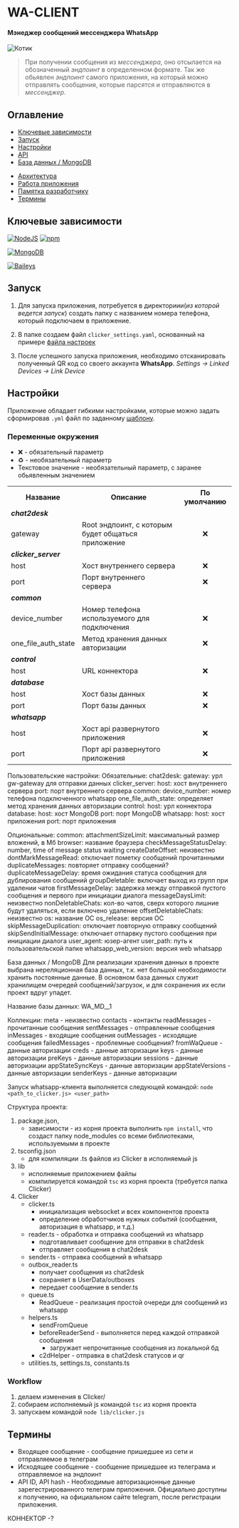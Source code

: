 # WA-CLIENT
#### Мэнеджер сообщений мессенджера WhatsApp
![Котик](https://psv4.userapi.com/c909518/u192567609/docs/d24/523bf2b9d272/Untitled.png?extra=yJq8sVhJ9FH5yYxG6G6OC1GIfP0KJEVMDhgvB65qWHkhL6wpeq4W_KcRLGLQwyKNOzSSMOfTu-KZG1l_N1TIR5YySDWu45LdjgvNnWi08ioQJmQyTkOhRgu8pr4Lozecjhpe5FIMXWcVhlpWRqsIcfvN)

> При получении сообщения из *мессенджера*, оно отсылается на обозначенный *эндпоинт* в определенном формате. 
 Так же обьявлен *эндпоинт* самого приложения, на который можно отправлять сообщения, которые парсятся и отправляются в *мессенджер*.

## Оглавление
- [Ключевые зависимости](#ключевые-зависимости)
- [Запуск](#запуск)
- [Настройки](#настройки)
  <!-- - [Реализация](#реализация) -->
  <!-- - [Переменные окружения](#переменные-окружения) -->
- [API](#api)
- [База данных / MongoDB](#база-данных--mongodb)
  <!-- - [Коллекции](#коллекции) -->
<!-- - [Локализация](#локализация) -->
- [Архитектура](#архитектура)
  <!-- - [app](#app) -->
  <!-- - [FakeGateway](#fakegateway) -->
  <!-- - [languages](#languages) -->
  <!-- - [settings](#settings) -->
  <!-- - [Дополнительно](#дополнительно) -->
- [Работа приложения](#работа-приложения)
  <!-- - [Обработка сообщений](#обработка-сообщений) -->
  <!-- - [Запуск приложения](#запуск-приложения) -->
- [Памятка разработчику](#памятка-разработчику)
  <!-- - [Локальный запуск](#локальный-запуск) -->
  <!-- - [Локальный запуск используя Docker](#локальный-запуск-используя-docker) -->
  <!-- - [Работа с логами](#работа-с-логами) -->
- [Термины](#термины)

## Ключевые зависимости
[![NodeJS](https://img.shields.io/badge/NODEJS-16.16-6DA55F?style=for-the-badge&logo=node.js&logoColor=6DA55F)](https://nodejs.org/en/blog/release/v16.16.0 "Node JS") [![npm](https://img.shields.io/badge/Npm-7-red?style=for-the-badge&logo=npm&logoColor=red) ](https://www.npmjs.com/package/npm/v/7.0.0 "NPM")

[![MongoDB](https://img.shields.io/badge/MONGODB->=5.0.9-589636?style=for-the-badge&logo=mongodb&logoColor=589636)](https://www.mongodb.com/docs/manual/release-notes/5.0/ "MongoDB")

[![Baileys](https://img.shields.io/badge/@whiskeysockets/baileys-6.6.0-25d366?style=for-the-badge&logo=whatsapp&logoColor=25d366)](https://github.com/WhiskeySockets/Baileys "Страница библиотеки Baileys")

## Запуск
1. Для запуска приложения, потребуется в директориии(*из которой ведется запуск*) создать папку с названием номера телефона, который подключаем в приложение.

2. В папке создаем файл `clicker_settings.yaml`, основанный на примере [файла настроек](./clicker_settings.yaml "Перейти к примеру настроек")

3. После успешного запуска приложения, необходимо отсканировать полученный QR код со своего аккаунта **WhatsApp**. *Settings -> Linked Devices -> Link Device*

## Настройки
Приложение обладает гибкими настройками, которые можно задать сформировав `.yml` файл по заданному [шаблону](./clicker_settings.yaml "Перейти к примеру настроек").

### Переменные окружения
* ❌ - обязательный параметр
* ♻️ - необязательный параметр
* Текстовое значение - необязательный параметр, с заранее обьявленным значением
<table>
    <tr>
        <th>Название</th>
        <th>Описание</th>
        <th>По умолчанию</th>
    </tr>
    <tr>
        <td colspan=3 align="left"><b><i>chat2desk</i></b></td>
    </tr>
    <tr>
        <td>gateway</td>
        <td>Root эндпоинт, с которым будет общаться приложение</td>
        <td align="center"">❌</td>
    </tr>
    <tr>
        <td colspan=3 align="left"><b><i>clicker_server</i></b></td>
    </tr>
    <tr>
        <td>host</td>
        <td>Хост внутреннего сервера</td>
        <td align="center"">❌</td>
    </tr>
    <tr>
        <td>port</td>
        <td>Порт внутреннего сервера</td>
        <td align="center"">❌</td>
    </tr>
    <tr>
        <td colspan=3 align="left"><b><i>common</i></b></td>
    </tr>
    <tr>
        <td>device_number</td>
        <td>Номер телефона используемого для подключения</td>
        <td align="center"">❌</td>
    </tr>
    <tr>
        <td>one_file_auth_state</td>
        <td>Метод хранения данных авторизации</td>
        <td align="center"">❌</td>
    </tr>
    <tr>
        <td colspan=3 align="left"><b><i>control</i></b></td>
    </tr>
    <tr>
        <td>host</td>
        <td>URL коннектора</td>
        <td align="center"">❌</td>
    </tr>
    <tr>
        <td colspan=3 align="left"><b><i>database</i></b></td>
    </tr>
    <tr>
        <td>host</td>
        <td>Хост базы данных</td>
        <td align="center"">❌</td>
    </tr>
    <tr>
        <td>port</td>
        <td>Порт базы данных</td>
        <td align="center"">❌</td>
    </tr>
    <tr>
        <td colspan=3 align="left"><b><i>whatsapp</i></b></td>
    </tr>
    <tr>
        <td>host</td>
        <td>Хост api развернутого приложения</td>
        <td align="center"">❌</td>
    </tr>
    <tr>
        <td>port</td>
        <td>Порт api развернутого приложения</td>
        <td align="center"">❌</td>
    </tr>
</table>


Пользовательские настройки:
Обязательные:
chat2desk:
  gateway: урл gw-gateway для отправки данных
clicker_server:
  host: хост внутреннего сервера
  port: порт внутреннего сервера
common:
  device_number: номер телефона подключенного whatsapp
  one_file_auth_state: определяет метод хранения данных авторизации
control:
  host: урл коннектора
database:
  host: хост MongoDB
  port: порт MongoDB
whatsapp:
  host: хост приложения
  port: порт приложения

Опциональные:
common:
  attachmentSizeLimit: максимальный размер вложений, в Мб
  browser: название браузера
  checkMessageStatusDelay: number, time of message status waiting
  createDateOffset: неизвестно
  dontMarkMessageRead: отключает пометку сообщений прочитанными
  duplicateMessages: повторяет отправку сообщений?
  duplicateMessageDelay: время ожидания статуса сообщения для дублирования сообщений
  groupDeletable: включает выход из групп при удалении чатов
  firstMessageDelay: задержка между отправкой пустого сообщения и первого при инициации диалога
  messageDaysLimit: неизвестно
  nonDeletableChats: кол-во чатов, сверх которого лишние будут удаляться, если включено удаление
  offsetDeletableChats: неизвестно
  os: название ОС
  os_release: версия ОС
  skipMessageDuplication: отключает повторную отправку сообщений
  skipSendInitialMessage: отключает отпарвку пустого сообщения при инициации диалога
  user_agent: юзер-агент
  user_path: путь к пользовательской папке
  whatsapp_web_version: версия web whatsapp

База данных / MongoDB
Для реализации хранения данных в проекте выбрана нереляционная база данных, т.к. нет большой необходимости хранить постоянные данные. В основном база данных служит хранилищем очередей сообщений/загрузок, и для сохранения их если проект вдруг упадет.

Название базы данных: WA_MD_<phone>_1

Коллекции:
meta - неизвестно
contacts - контакты
readMessages - прочитанные сообщения
sentMessages - отправленные сообщения
inMessages - входящие сообщения
outMessages - исходящие сообщения
failedMessages - проблемные сообщения?
fromWaQueue - данные авторизации
creds - данные авторизации
keys - данные авторизации
preKeys - данные авторизации
sessions - данные авторизации
appStateSyncKeys - данные авторизации
appStateVersions - данные авторизации
senderKeys - данные авторизации

Запуск whatsapp-клиента выполняется следующей командой:
```node <path_to_clicker.js> <user_path>```



Структура проекта:

1. package.json, 
   - зависимости - из корня проекта выполнить ```npm install```, 
   что создаст папку node_modules со всеми библиотеками, используемыми в проекте
2. tsconfig.json
   - для компиляции .ts файлов из Clicker в исполняемый js
4. lib
   - исполняемые приложением файлы
   - компилируется командой ```tsc``` из корня проекта (требуется папка Clicker)
5. Clicker
   - clicker.ts 
     - инициализация websocket и всех компонентов проекта
     - определение обработчиков нужных событий (сообщения, авторизация в whatsapp, и т.д.)
   - reader.ts - обработка и отправка сообщений из whatsapp
     - подготавливает сообщение для отправки в chat2desk
     - отправляет сообщения в chat2desk
   - sender.ts - отправка сообщений в whatsapp
   - outbox_reader.ts 
     - получает сообщения из chat2desk
     - сохраняет в UserData/outboxes
     - передает сообщение в sender.ts
   - queue.ts 
     - ReadQueue - реализация простой очереди для сообщений из whatsapp
   - helpers.ts
     - sendFromQueue
     - beforeReaderSend - выполняется перед каждой отправкой сообщения
       - загружает непрочитанные сообщения из локальной бд
     - c2dHelper - отправка в chat2desk статусов и qr
   - utilities.ts, settings.ts, constants.ts

### Workflow ###

1. делаем изменения в Clicker/
2. собираем исполняемый js командой ```tsc``` из корня проекта
3. запускаем командой ```node lib/clicker.js```



## Термины
* Входящее сообщение - сообщение пришедшее из сети и отправляемое в телеграм
* Исходящее сообщение - сообщение пришедшее из телеграма и отправляемое на эндпоинт
* API ID, API hash - Необходимые авторизационные данные зарегестрированного телеграм приложения. Официально доступны к получению, на официальном сайте telegram, после регистрации приложения.


КОННЕКТОР -?